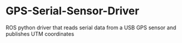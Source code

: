 # GPS-Serial-Sensor-Driver
ROS python driver that reads serial data from a USB GPS sensor and publishes UTM coordinates
